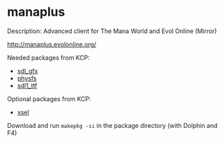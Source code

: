 manaplus
========

Description:
Advanced client for The Mana World and Evol Online (Mirror)

http://manaplus.evolonline.org/

Needed packages from KCP:
* [sdl_gfx](https://github.com/KaOS-Community-Packages/sdl_gfx)
* [physfs](https://github.com/KaOS-Community-Packages/physfs)
* [sdl1_ttf](https://github.com/KaOS-Community-Packages/sdl1_ttf)

Optional packages from KCP:
* [xsel](https://github.com/KaOS-Community-Packages/xsel)

Download and run ```makepkg -si``` in the package directory (with Dolphin and F4)